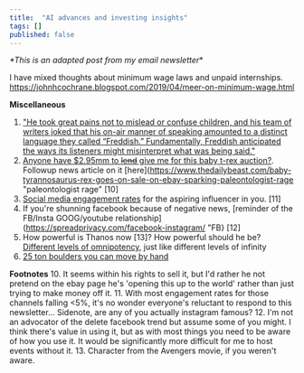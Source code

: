 ```yaml
---
title:  "AI advances and investing insights"
tags: []
published: false
---
```


*\*This is an adapted post from my email newsletter*\*

I have mixed thoughts about minimum wage laws and unpaid internships. https://johnhcochrane.blogspot.com/2019/04/meer-on-minimum-wage.html

**Miscellaneous**
1. ["He took great pains not to mislead or confuse children, and his team of writers joked that his on-air manner of speaking amounted to a distinct language they called “Freddish.” Fundamentally, Freddish anticipated the ways its listeners might misinterpret what was being said."](https://www.theatlantic.com/family/archive/2018/06/mr-rogers-neighborhood-talking-to-kids/562352/ "Mr Rogers")
2. [Anyone have $2.95mm to ~~lend~~ give me for this baby t-rex auction?](https://www.ebay.com/itm/YOUNG-BABY-T-REX-TYRANNOSAURUS-DINOSAUR-FOSSIL-HELLS-CREEK-MAYBE-ONLY-1-TREX/292983172236?hash=item4437286c8c:g:WagAAOSwdX5cdXgI "ebay t rex"). Followup news article on it [here](https://www.thedailybeast.com/baby-tyrannosaurus-rex-goes-on-sale-on-ebay-sparking-paleontologist-rage "paleontologist rage" \[10\]
3. [Social media engagement rates](https://www.webstrategiesinc.com/blog/which-social-media-sites-get-the-most-engagement "engagement") for the aspiring influencer in you. \[11\]
4. If you're shunning facebook because of negative news, [reminder of the FB/Insta GOOG/youtube relationship](https://spreadprivacy.com/facebook-instagram/ "FB} \[12\]
5. How powerful is Thanos now \[13\]? How powerful should he be? [Different levels of omnipotency](https://tvtropes.org/pmwiki/pmwiki.php/Main/TheOmnipotent "omnipotency"), just like different levels of infinity
6. [25 ton boulders you can move by hand](https://gizmodo.com/researchers-made-25-ton-boulders-they-can-move-by-hand-1834106230 "25 ton")


**Footnotes**
10. It seems within his rights to sell it, but I'd rather he not pretend on the ebay page he's 'opening this up to the world' rather than just trying to make money off it. 
11. With most engagement rates for those channels falling <5%, it's no wonder everyone's reluctant to respond to this newsletter... Sidenote, are any of you actually instagram famous? 
12. I'm not an advocator of the delete facebook trend but assume some of you might. I think there's value in using it, but as with most things you need to be aware of how you use it. It would be significantly more difficult for me to host events without it.
13. Character from the Avengers movie, if you weren't aware. 
